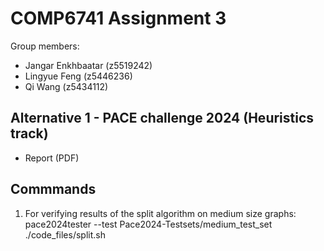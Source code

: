 # COMP6741 Assignment 3
Group members:<br>
- Jangar Enkhbaatar (z5519242)<br>
- Lingyue Feng (z5446236)<br>
- Qi Wang (z5434112)<br>

## Alternative 1 - PACE challenge 2024 (Heuristics track)
- Report (PDF)
## Commmands
1. For verifying results of the split algorithm on medium size graphs:<br>
pace2024tester --test Pace2024-Testsets/medium_test_set ./code_files/split.sh

